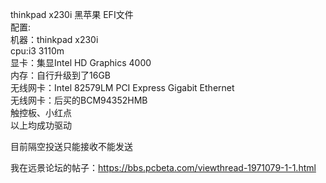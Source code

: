 thinkpad x230i 黑苹果 EFI文件  
配置:  
机器：thinkpad x230i  
cpu:i3 3110m  
显卡：集显Intel HD Graphics 4000  
内存：自行升级到了16GB  
无线网卡：Intel 82579LM PCI Express Gigabit Ethernet  
无线网卡：后买的BCM94352HMB  
触控板、小红点  
以上均成功驱动  
  
  
目前隔空投送只能接收不能发送  
  
我在远景论坛的帖子：https://bbs.pcbeta.com/viewthread-1971079-1-1.html  
